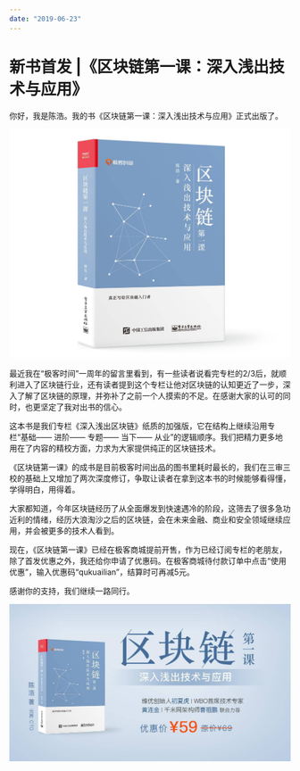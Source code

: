 ```yaml
---
date: "2019-06-23"
---  
```

      
# 新书首发 |《区块链第一课：深入浅出技术与应用》
你好，我是陈浩。我的书《区块链第一课：深入浅出技术与应用》正式出版了。

![](./httpsstatic001geekbangorgresourceimage7872786b61f4afa3c503eaa67ff31f527672.jpeg)

最近我在“极客时间”一周年的留言里看到，有一些读者说看完专栏的2/3后，就顺利进入了区块链行业，还有读者提到这个专栏让他对区块链的认知更近了一步，深入了解了区块链的原理，并弥补了之前一个人摸索的不足。在感谢大家的认可的同时，也更坚定了我对出书的信心。

这本书是我们专栏《深入浅出区块链》纸质的加强版，它在结构上继续沿用专栏“基础—— 进阶—— 专题—— 当下—— 从业”的逻辑顺序。我们把精力更多地用在了内容的精校方面，力求为大家提供纯正的区块链技术。

《区块链第一课》的成书是目前极客时间出品的图书里耗时最长的，我们在三审三校的基础上又增加了两次深度修订，争取让读者在拿到这本书的时候能够看得懂，学得明白，用得着。

大家都知道，今年区块链经历了从全面爆发到快速遇冷的阶段，这筛去了很多急功近利的情绪，经历大浪淘沙之后的区块链，会在未来金融、商业和安全领域继续应用，并会被更多的技术人看到。

现在，《区块链第一课》已经在极客商城提前开售，作为已经订阅专栏的老朋友，除了首发优惠之外，我还给你申请了优惠码。在极客商城待付款订单中点击“使用优惠”，输入优惠码“qukuailian”，结算时可再减5元。

<!-- [[[read_end]]] -->

感谢你的支持，我们继续一路同行。

![](./httpsstatic001geekbangorgresourceimage321c328d9f2dabe32510e4492dc30cc94a1c.jpeg)